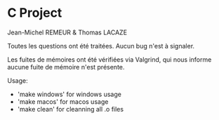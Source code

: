# C Project
Jean-Michel REMEUR & Thomas LACAZE

Toutes les questions ont été traitées. 
Aucun bug n'est à signaler.

Les fuites de mémoires ont été vérifiées via Valgrind, qui nous informe aucune fuite de mémoire n'est présente.

Usage: 

- 'make windows' for windows usage
- 'make macos' for macos usage
- 'make clean' for cleanning all .o files
